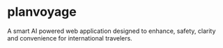 # planvoyage
 A smart AI powered web application designed to enhance, safety, clarity and convenience for international travelers.
